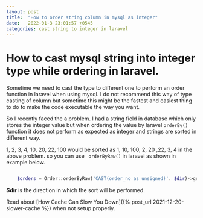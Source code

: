 ```yaml
---
layout: post
title:  "How to order string column in mysql as integer"
date:   2022-01-3 23:01:57 +0545
categories: cast string to integer in laravel
---
```


# How to cast mysql string into integer type while ordering in laravel.

Sometime we need to cast the type to different one to perform an order function in laravel when using mysql. I do not recommend this way of type casting of column but sometime this might be the fastest and easiest thing to do to make the code executable the way you want.

So I recently faced the a problem. I had a string field in database which only stores the integer value but when ordering the value by laravel ``` orderBy() ``` function it does not perform as expected as integer and strings are sorted in different way.

1, 2, 3, 4, 10, 20, 22, 100 would be sorted as 1, 10, 100, 2, 20 ,22, 3, 4 in the above problem. so you can use ``` orderByRaw()``` in laravel as shown in example below.

```php

    $orders = Order::orderByRaw('CAST(order_no as unsigned)'. $dir)->get()

```

**$dir** is the direction in which the sort will be performed.


Read about [How Cache Can Slow You Down]({% post_url 2021-12-20-slower-cache %}) when not setup properly.




